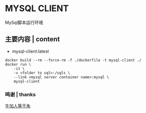 # MYSQL CLIENT
MySql脚本运行环境

## 主要内容 | content
* mysql-client:latest
~~~
docker build --rm --force-rm -f ./dockerfile -t mysql-client ./
docker run \
    -it \
    -v <folder to sql>:/sqls \
    --link <mysql server container name>:mysql \
    mysql-client
~~~

### 鸣谢 | thanks
[牛加人等于朱](http://baike.baidu.com/view/1769.htm "NiurenZhu")<br>
